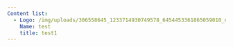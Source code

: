 ```yaml
---
Content list:
  - Logo: /img/uploads/306558645_1233714930749578_6454453361865059010_n.jpg
    Name: test
    title: test1
---
```

